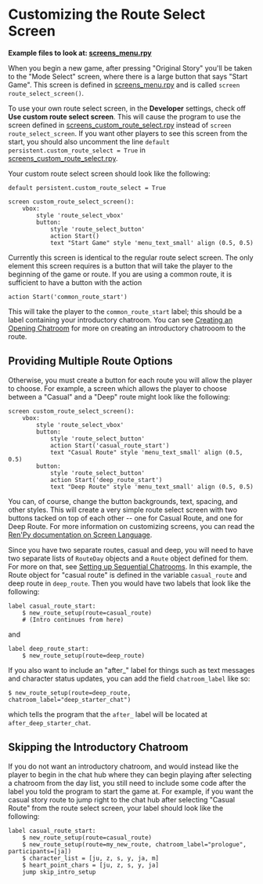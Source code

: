 # Customizing the Route Select Screen

**Example files to look at: [screens_menu.rpy](https://github.com/shawna-p/mysterious-messenger/blob/v2.2.1-docs/game/screens_menu.rpy)**

When you begin a new game, after pressing "Original Story" you'll be taken to the "Mode Select" screen, where there is a large button that says "Start Game". This screen is defined in [screens_menu.rpy](https://github.com/shawna-p/mysterious-messenger/blob/v2.2.1-docs/game/screens_menu.rpy) and is called `screen route_select_screen()`.

To use your own route select screen, in the **Developer** settings, check off **Use custom route select screen**. This will cause the program to use the screen defined in [screens_custom_route_select.rpy](https://github.com/shawna-p/mysterious-messenger/blob/v2.2.1-docs/game/screens_custom_route_select.rpy) instead of `screen route_select_screen`. If you want other players to see this screen from the start, you should also uncomment the line `default persistent.custom_route_select = True` in [screens_custom_route_select.rpy](https://github.com/shawna-p/mysterious-messenger/blob/v2.2.1-docs/game/screens_custom_route_select.rpy).

Your custom route select screen should look like the following:

```renpy
default persistent.custom_route_select = True

screen custom_route_select_screen():
    vbox:
        style 'route_select_vbox'
        button:
            style 'route_select_button'
            action Start()
            text "Start Game" style 'menu_text_small' align (0.5, 0.5)
```

Currently this screen is identical to the regular route select screen. The only element this screen requires is a button that will take the player to the beginning of the game or route. If you are using a common route, it is sufficient to have a button with the action

```renpy
action Start('common_route_start')
```

This will take the player to the `common_route_start` label; this should be a label containing your introductory chatroom. You can see [Creating an Opening Chatroom](Creating-an-Opening-Chatroom.md) for more on creating an introductory chatrooom to the route.

## Providing Multiple Route Options

Otherwise, you must create a button for each route you will allow the player to choose. For example, a screen which allows the player to choose between a "Casual" and a "Deep" route might look like the following:

```renpy
screen custom_route_select_screen():
    vbox:
        style 'route_select_vbox'
        button:
            style 'route_select_button'
            action Start('casual_route_start')
            text "Casual Route" style 'menu_text_small' align (0.5, 0.5)
        button:
            style 'route_select_button'
            action Start('deep_route_start')
            text "Deep Route" style 'menu_text_small' align (0.5, 0.5)
```

You can, of course, change the button backgrounds, text, spacing, and other styles. This will create a very simple route select screen with two buttons tacked on top of each other -- one for Casual Route, and one for Deep Route. For more information on customizing screens, you can read the [Ren'Py documentation on Screen Language](https://www.renpy.org/doc/html/screens.html?).

Since you have two separate routes, casual and deep, you will need to have two separate lists of `RouteDay` objects and a `Route` object defined for them. For more on that, see [Setting up Sequential Chatrooms](Setting-up-Sequential-Chatrooms.md). In this example, the Route object for "casual route" is defined in the variable `casual_route` and deep route in `deep_route`. Then you would have two labels that look like the following:

```renpy
label casual_route_start:
    $ new_route_setup(route=casual_route)
    # (Intro continues from here)
```

and

```renpy
label deep_route_start:
    $ new_route_setup(route=deep_route)
```

If you also want to include an "after_" label for things such as text messages and character status updates, you can add the field `chatroom_label` like so:

```renpy
$ new_route_setup(route=deep_route, chatroom_label="deep_starter_chat")
```

which tells the program that the `after_` label will be located at `after_deep_starter_chat`.

## Skipping the Introductory Chatroom

If you do not want an introductory chatroom, and would instead like the player to begin in the chat hub where they can begin playing after selecting a chatroom from the day list, you still need to include some code after the label you told the program to start the game at. For example, if you want the casual story route to jump right to the chat hub after selecting "Casual Route" from the route select screen, your label should look like the following:

```renpy
label casual_route_start:
    $ new_route_setup(route=casual_route)
    $ new_route_setup(route=my_new_route, chatroom_label="prologue", participants=[ja])
    $ character_list = [ju, z, s, y, ja, m]
    $ heart_point_chars = [ju, z, s, y, ja]
    jump skip_intro_setup
```
